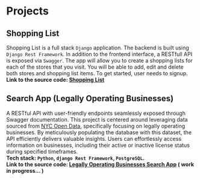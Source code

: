 # Projects

## **Shopping List**

Shopping List is a full stack `Django` application. The backend is built using `Django Rest Framework`.
In addition to the frontend interface, a RESTfull API is exposed via `Swagger`.
The app will allow you to create a shopping lists for each of the stores that you visit.
You will be able to add, edit and delete both stores and shopping list items. To get started, user needs to signup.<br>
<b>Link to the source code: [Shopping List](https://github.com/SamanehGhafouri/shopping-list) <br></b>


## **Search App (Legally Operating Businesses)**

A RESTful API with user-friendly endpoints seamlessly exposed through Swagger documentation. This project is centered around leveraging data sourced from [NYC Open Data](https://data.cityofnewyork.us/browse?category=Business&sortBy=most_accessed&utf8=✓&page=1), specifically focusing on legally operating businesses. By meticulously populating the database with this dataset, the API efficiently delivers valuable insights. Users can effortlessly access information on businesses, including their active or inactive license status during specified timeframes.<br>
<b>Tech stack: `Python`, `django Rest Framework`, `PostgreSQL`. <br>
Link to the source code: [Legally Operating Businesses Search App](https://github.com/SamanehGhafouri/legally-operating-businesses-search-app) ( work in progress... )</b>




